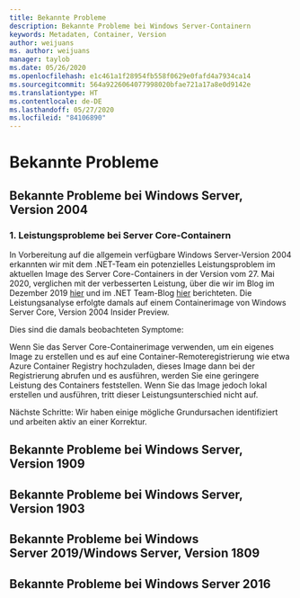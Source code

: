 ```yaml
---
title: Bekannte Probleme
description: Bekannte Probleme bei Windows Server-Containern
keywords: Metadaten, Container, Version
author: weijuans
ms. author: weijuans
manager: taylob
ms.date: 05/26/2020
ms.openlocfilehash: e1c461a1f28954fb558f0629e0fafd4a7934ca14
ms.sourcegitcommit: 564a9226064077998020bfae721a17a8e0d9142e
ms.translationtype: HT
ms.contentlocale: de-DE
ms.lasthandoff: 05/27/2020
ms.locfileid: "84106890"
---
```

# <a name="known-issues"></a>Bekannte Probleme

## <a name="know-issues-of-windows-server-version-2004"></a>Bekannte Probleme bei Windows Server, Version 2004

### <a name="1-performance-issue-on-server-core-container"></a>1. Leistungsprobleme bei Server Core-Containern
In Vorbereitung auf die allgemein verfügbare Windows Server-Version 2004 erkannten wir mit dem .NET-Team ein potenzielles Leistungsproblem im aktuellen Image des Server Core-Containers in der Version vom 27. Mai 2020, verglichen mit der verbesserten Leistung, über die wir im Blog im Dezember 2019 [hier](https://techcommunity.microsoft.com/t5/containers/making-windows-server-core-containers-40-smaller/ba-p/1058874) und im .NET Team-Blog [hier](https://devblogs.microsoft.com/dotnet/we-made-windows-server-core-container-images-40-smaller/) berichteten. Die Leistungsanalyse erfolgte damals auf einem Containerimage von Windows Server Core, Version 2004 Insider Preview. 

Dies sind die damals beobachteten Symptome:

Wenn Sie das Server Core-Containerimage verwenden, um ein eigenes Image zu erstellen und es auf eine Container-Remoteregistrierung wie etwa Azure Container Registry hochzuladen, dieses Image dann bei der Registrierung abrufen und es ausführen, werden Sie eine geringere Leistung des Containers feststellen. Wenn Sie das Image jedoch lokal erstellen und ausführen, tritt dieser Leistungsunterschied nicht auf.

Nächste Schritte: Wir haben einige mögliche Grundursachen identifiziert und arbeiten aktiv an einer Korrektur.  


## <a name="know-issues-of-windows-server-version-1909"></a>Bekannte Probleme bei Windows Server, Version 1909

## <a name="know-issues-of-windows-server-version-1903"></a>Bekannte Probleme bei Windows Server, Version 1903

## <a name="know-issues-of-windows-server-2019windows-server-version-1809"></a>Bekannte Probleme bei Windows Server 2019/Windows Server, Version 1809

## <a name="know-issues-of-windows-server-2016"></a>Bekannte Probleme bei Windows Server 2016
